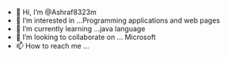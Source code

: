 - 👋 Hi, I’m @Ashraf8323m
- 👀 I’m interested in ...Programming applications and web pages
- 🌱 I’m currently learning ...java language
- 💞️ I’m looking to collaborate on ... Microsoft 
- 📫 How to reach me ...

<!---
Ashraf8323m/Ashraf8323m is a ✨ special ✨ repository because its `README.md` (this file) appears on your GitHub profile.
You can click the Preview link to take a look at your changes.
--->
